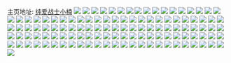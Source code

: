 主页地址: [纯爱战士小楠](https://weibo.com/u/5474271899) 
![](https://wx4.sinaimg.cn/mw2000/005Ytuc3ly1h9lpokg5i4j314j1i1ndx.jpg) 
![](https://wx4.sinaimg.cn/mw2000/005Ytuc3ly1h9lpoh45efj32db35sqv6.jpg) 
![](https://wx4.sinaimg.cn/mw2000/005Ytuc3ly1h9lpoilquhj32dc35s1l0.jpg) 
![](https://wx4.sinaimg.cn/mw2000/005Ytuc3ly1h9ik0ikc1oj32dc35s4qq.jpg) 
![](https://wx4.sinaimg.cn/mw2000/005Ytuc3ly1h9ik0jg9jvj3340340u0x.jpg) 
![](https://wx4.sinaimg.cn/mw2000/005Ytuc3ly1h9ik0knl9sj31o01o07wh.jpg) 
![](https://wx4.sinaimg.cn/mw2000/005Ytuc3ly1h9ik0m8kvhj31o029e1kx.jpg) 
![](https://wx4.sinaimg.cn/mw2000/005Ytuc3ly1h9ik0hjz7oj326d35skjn.jpg) 
![](https://wx4.sinaimg.cn/mw2000/005Ytuc3ly1h9ik33qumlj30u01hcds9.jpg) 
![](https://wx4.sinaimg.cn/mw2000/005Ytuc3ly1h917aqyaj5j31kw1kwu0x.jpg) 
![](https://wx4.sinaimg.cn/mw2000/005Ytuc3ly1h8s38gtbz1j31os2914qp.jpg) 
![](https://wx4.sinaimg.cn/mw2000/005Ytuc3ly1h8ngyv1s91j31o0280hdt.jpg) 
![](https://wx4.sinaimg.cn/mw2000/005Ytuc3ly1h8ngytg7lgj335s35sqv7.jpg) 
![](https://wx4.sinaimg.cn/mw2000/005Ytuc3ly1h8ngyrzo1dj335s35s4qs.jpg) 
![](https://wx4.sinaimg.cn/mw2000/005Ytuc3ly1h8ngywpzdzj32fg2fgx6q.jpg) 
![](https://wx4.sinaimg.cn/mw2000/005Ytuc3ly1h8h7xocuz2j329a29ax6p.jpg) 
![](https://wx4.sinaimg.cn/mw2000/005Ytuc3ly1h8h7xrkoedj31n126onpd.jpg) 
![](https://wx4.sinaimg.cn/mw2000/005Ytuc3ly1h8h7xs88cjj30sg0sgq68.jpg) 
![](https://wx4.sinaimg.cn/mw2000/005Ytuc3ly1h7pppb94zfj31if208qv2.jpg) 
![](https://wx4.sinaimg.cn/mw2000/005Ytuc3ly1h7pppajqttj326r26r4qs.jpg) 
![](https://wx4.sinaimg.cn/mw2000/005Ytuc3ly1h7pppbzuf4j32db35sx6q.jpg) 
![](https://wx4.sinaimg.cn/mw2000/005Ytuc3ly1h7pppctg64j32db35shdu.jpg) 
![](https://wx4.sinaimg.cn/mw2000/005Ytuc3ly1h7lfw8vt2hj32db35s7wj.jpg) 
![](https://wx4.sinaimg.cn/mw2000/005Ytuc3ly1h7lfw9clrrj31kg22ce81.jpg) 
![](https://wx4.sinaimg.cn/mw2000/005Ytuc3ly1h7lfzuijbaj30u01hcwko.jpg) 
![](https://wx4.sinaimg.cn/mw2000/005Ytuc3ly1h7ec9eu6ipj32dc35sb2a.jpg) 
![](https://wx4.sinaimg.cn/mw2000/005Ytuc3ly1h7ec9fqodtj31hg1za4g4.jpg) 
![](https://wx4.sinaimg.cn/mw2000/005Ytuc3ly1h7ec9gjin7j31gf1gf7oz.jpg) 
![](https://wx4.sinaimg.cn/mw2000/005Ytuc3ly1h78nkl1guuj32dc35sn9y.jpg) 
![](https://wx4.sinaimg.cn/mw2000/005Ytuc3ly1h78po99a2uj32c02c0kjm.jpg) 
![](https://wx4.sinaimg.cn/mw2000/005Ytuc3ly1h6tflsya66j335s35qu0z.jpg) 
![](https://wx4.sinaimg.cn/mw2000/005Ytuc3ly1h6s6xzk3iyj30zn1e516g.jpg) 
![](https://wx4.sinaimg.cn/mw2000/005Ytuc3ly1h6oyf24532j31kw23ve81.jpg) 
![](https://wx4.sinaimg.cn/mw2000/005Ytuc3ly1h6oyf6n3ddj32de35se82.jpg) 
![](https://wx4.sinaimg.cn/mw2000/005Ytuc3ly1h6oyf4o735j32an35shdv.jpg) 
![](https://wx4.sinaimg.cn/mw2000/005Ytuc3ly1h6oyf6xw1gj30u01hcaqn.jpg) 
![](https://wx4.sinaimg.cn/mw2000/005Ytuc3ly1h6oyf85r22j30u0140qbr.jpg) 
![](https://wx4.sinaimg.cn/mw2000/005Ytuc3ly1h6l2o3b19xj335s35snbz.jpg) 
![](https://wx4.sinaimg.cn/mw2000/005Ytuc3ly1h6i2d2xxeaj32aq340hdu.jpg) 
![](https://wx4.sinaimg.cn/mw2000/005Ytuc3ly1h6ge2v5ht9j32c02c07wi.jpg) 
![](https://wx4.sinaimg.cn/mw2000/005Ytuc3ly1h62ss7g897j32bc35s4qq.jpg) 
![](https://wx4.sinaimg.cn/mw2000/005Ytuc3ly1h62ss7sidzj31j71j7n5o.jpg) 
![](https://wx4.sinaimg.cn/mw2000/005Ytuc3ly1h62ssabefxj31or292kjn.jpg) 
![](https://wx4.sinaimg.cn/mw2000/005Ytuc3ly1h62ssqf9wwj31o0280gtu.jpg) 
![](https://wx4.sinaimg.cn/mw2000/005Ytuc3ly1h5wvgf1yrkj315o1aykd6.jpg) 
![](https://wx4.sinaimg.cn/mw2000/005Ytuc3ly1h5rhfe1e2sj31c91sc4qp.jpg) 
![](https://wx4.sinaimg.cn/mw2000/005Ytuc3ly1h5wzedxyckj32c03404js.jpg) 
![](https://wx4.sinaimg.cn/mw2000/005Ytuc3ly1h5wzejh7pkj31a018u0yc.jpg) 
![](https://wx4.sinaimg.cn/mw2000/005Ytuc3ly1h4v9a37qenj32c03401ky.jpg) 
![](https://wx4.sinaimg.cn/mw2000/005Ytuc3ly1h3qtrowkhgj31f01f1qk8.jpg) 
![](https://wx4.sinaimg.cn/mw2000/005Ytuc3ly1h3imvi54lfj322s2c0kjn.jpg) 
![](https://wx4.sinaimg.cn/mw2000/005Ytuc3ly1h2t2p2eeywj31as1asaiv.jpg) 
![](https://wx4.sinaimg.cn/mw2000/005Ytuc3ly1h2sws8r7j3j31cl1sr7el.jpg) 
![](https://wx4.sinaimg.cn/mw2000/005Ytuc3ly1h2swp6eazvj31401hdak5.jpg) 
![](https://wx4.sinaimg.cn/mw2000/005Ytuc3ly1h2t20c7dzhj32c0340qv6.jpg) 
![](https://wx4.sinaimg.cn/mw2000/005Ytuc3ly1h2swqf3f8aj30wi1ycu0x.jpg) 
![](https://wx4.sinaimg.cn/mw2000/005Ytuc3ly1h2jq3uqxnwj316o1kw7wh.jpg) 
![](https://wx4.sinaimg.cn/mw2000/005Ytuc3ly1h2gayovph8j31861o0h75.jpg) 
![](https://wx4.sinaimg.cn/mw2000/005Ytuc3ly1h2f10gzky7j31521klb29.jpg) 
![](https://wx4.sinaimg.cn/mw2000/005Ytuc3ly1h2f10lpbs8j318520fx6p.jpg) 
![](https://wx4.sinaimg.cn/mw2000/005Ytuc3ly1h2f1e5uujbj30wi0wiail.jpg) 
![](https://wx4.sinaimg.cn/mw2000/005Ytuc3ly1h28v0rudsdj30wi0wijwp.jpg) 
![](https://wx4.sinaimg.cn/mw2000/005Ytuc3ly1h28v0rhpuuj30am0amwew.jpg) 
![](https://wx4.sinaimg.cn/mw2000/005Ytuc3ly1h1gh0ramabj30lb0sgn1u.jpg) 
![](https://wx4.sinaimg.cn/mw2000/005Ytuc3ly1h1aj7iqqftj31421hg4lz.jpg) 
![](https://wx4.sinaimg.cn/mw2000/b10c1bc2ly1h1a77ha1bvg206o06o0tp.jpg) 
![](https://wx4.sinaimg.cn/mw2000/005Ytuc3ly1h13pc80b48j31dm1f31kx.jpg) 
![](https://wx4.sinaimg.cn/mw2000/005Ytuc3ly1h0hs0xhg10j32c0340b2g.jpg) 
![](https://wx4.sinaimg.cn/mw2000/005Ytuc3ly1h0hs0u8k5dj30t60m6799.jpg) 
![](https://wx4.sinaimg.cn/mw2000/005Ytuc3ly1h0gqgds98rj30wi17sdlb.jpg) 
![](https://wx4.sinaimg.cn/mw2000/005Ytuc3ly1h0ge6icq5hj30wi17s4o6.jpg) 
![](https://wx4.sinaimg.cn/mw2000/005Ytuc3ly1h0ge6iznd8j30rs0rswi9.jpg) 
![](https://wx4.sinaimg.cn/mw2000/005Ytuc3ly1h0ffxmeh72j31a81pnawo.jpg) 
![](https://wx4.sinaimg.cn/mw2000/005Ytuc3ly1h0ffxmw96sj312x1fyqin.jpg) 
![](https://wx4.sinaimg.cn/mw2000/005Ytuc3ly1h0ffxn6ohnj30u00u00xc.jpg) 
![](https://wx4.sinaimg.cn/mw2000/005Ytuc3ly1h0crio5hkej31o0280kjm.jpg) 
![](https://wx4.sinaimg.cn/mw2000/005Ytuc3ly1h0criv6wz1j32c0340hdv.jpg) 
![](https://wx4.sinaimg.cn/mw2000/005Ytuc3ly1h0criw7u7wj32c0340u0x.jpg) 
![](https://wx4.sinaimg.cn/mw2000/005Ytuc3ly1h0cro32kbgj32c02c0x6p.jpg) 
![](https://wx4.sinaimg.cn/mw2000/005Ytuc3ly1h0crwjt6idj32c02c04qq.jpg) 
![](https://wx4.sinaimg.cn/mw2000/005Ytuc3ly1h0ctihvys1j33332bcqv6.jpg) 
![](https://wx4.sinaimg.cn/mw2000/005Ytuc3ly1h0amzbloprj31m825nqv5.jpg) 
![](https://wx4.sinaimg.cn/mw2000/005Ytuc3ly1h0amzcaysjj31lk25cnpd.jpg) 
![](https://wx4.sinaimg.cn/mw2000/005Ytuc3ly1h0amzfxsecj31sc1scu0x.jpg) 
![](https://wx4.sinaimg.cn/mw2000/005Ytuc3ly1gz9wtt3ww4j324r2v9kjm.jpg) 
![](https://wx4.sinaimg.cn/mw2000/005Ytuc3ly1gz9wtuexefj32802you0y.jpg) 
![](https://wx4.sinaimg.cn/mw2000/005Ytuc3ly1gz9wtvjqafj30q60ywn4d.jpg) 
![](https://wx4.sinaimg.cn/mw2000/005Ytuc3ly1gz9wtyaj9pj32c02c0e83.jpg) 
![](https://wx4.sinaimg.cn/mw2000/005Ytuc3ly1gz9wu1uio5j334033o7wm.jpg) 
![](https://wx4.sinaimg.cn/mw2000/005Ytuc3ly1gz9wu7c59aj32c0340npd.jpg) 
![](https://wx4.sinaimg.cn/mw2000/005Ytuc3ly1gz9wubjb0fj32c02c0qv7.jpg) 
![](https://wx4.sinaimg.cn/mw2000/005Ytuc3ly1gz9wuhm5ryj32c02c01ky.jpg) 
![](https://wx4.sinaimg.cn/mw2000/005Ytuc3ly1gz77eg7us9j30u00u0dhx.jpg) 
![](https://wx4.sinaimg.cn/mw2000/005Ytuc3ly1gqv411iq0fj32c02c04qp.jpg) 
![](https://wx4.sinaimg.cn/mw2000/005Ytuc3ly1gqv40uhze8j314c14cjyz.jpg) 
![](https://wx4.sinaimg.cn/mw2000/005Ytuc3ly1gqv413kur4j30oh0wnwui.jpg) 
![](https://wx4.sinaimg.cn/mw2000/005Ytuc3ly1gqv4144g88j31400u00w3.jpg) 
![](https://wx4.sinaimg.cn/mw2000/005Ytuc3ly1gq7xmlaz5jj32dc2dc1ky.jpg) 
![](https://wx4.sinaimg.cn/mw2000/005Ytuc3ly1gq7xm2locsj30u01r647h.jpg) 
![](https://wx4.sinaimg.cn/mw2000/005Ytuc3ly1go00dkxbctj30u00u0tex.jpg) 
![](https://wx4.sinaimg.cn/mw2000/005Ytuc3ly1go00dmr30xj32bb332kjl.jpg) 
![](https://wx4.sinaimg.cn/mw2000/005Ytuc3ly1go00dohimvj32bb332u0x.jpg) 
![](https://wx4.sinaimg.cn/mw2000/005Ytuc3ly1go00dr1ygsj31cd1cd4qp.jpg) 
![](https://wx4.sinaimg.cn/mw2000/005Ytuc3ly1go00dhy8bfj32c02c0qv6.jpg) 
![](https://wx4.sinaimg.cn/mw2000/005Ytuc3ly1go00f9irnij325e2v6kjl.jpg) 
![](https://wx4.sinaimg.cn/mw2000/005Ytuc3ly1gnqtx4l6ywj313t1idb29.jpg) 
![](https://wx4.sinaimg.cn/mw2000/005Ytuc3ly1gnqtxcg1a2j31eo1epkjl.jpg) 
![](https://wx4.sinaimg.cn/mw2000/005Ytuc3ly1gnjf3n5t3tj31sc2dsu0z.jpg) 
![](https://wx4.sinaimg.cn/mw2000/005Ytuc3ly1gmn7r7yfahj31sc2dsu10.jpg) 
![](https://wx4.sinaimg.cn/mw2000/005Ytuc3ly1gmn7r1h35yj30oh0wne7j.jpg) 
![](https://wx4.sinaimg.cn/mw2000/005Ytuc3ly1gmn7qzx42aj30s811nqfw.jpg) 
![](https://wx4.sinaimg.cn/mw2000/005Ytuc3ly1gmn7r1xzz6j30u0140te0.jpg) 
![](https://wx4.sinaimg.cn/mw2000/005Ytuc3ly1gmn7r9d1ayj31vo0v9tke.jpg) 
![](https://wx4.sinaimg.cn/mw2000/005Ytuc3ly1gmn7r9yhi3j30cn0cngm7.jpg) 
![](https://wx4.sinaimg.cn/mw2000/005Ytuc3ly1ghg4sxd3byj30u00u0gvn.jpg) 
![](https://wx4.sinaimg.cn/mw2000/005Ytuc3ly1ghg4t1vb2bj31zk1zk4qu.jpg) 
![](https://wx4.sinaimg.cn/mw2000/005Ytuc3ly1ghg4vmblmcj30xs0xsq7e.jpg) 
![](https://wx4.sinaimg.cn/mw2000/005Ytuc3ly1ghg4t9liqoj318g15s0yw.jpg) 
